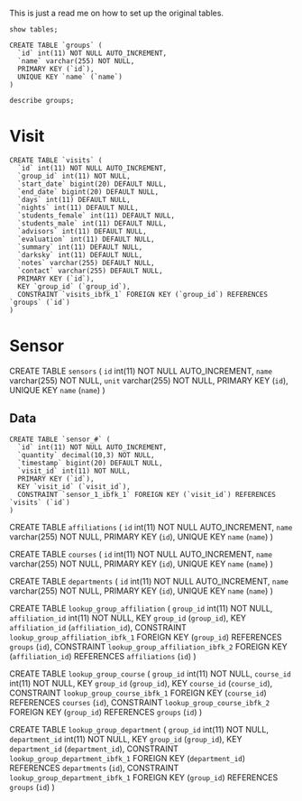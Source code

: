 This is just a read me on how to set up the original tables.

```
show tables;
```


```
CREATE TABLE `groups` (
  `id` int(11) NOT NULL AUTO_INCREMENT,
  `name` varchar(255) NOT NULL,
  PRIMARY KEY (`id`),
  UNIQUE KEY `name` (`name`)
)
```

```
describe groups;
```

# Visit
```
CREATE TABLE `visits` (
  `id` int(11) NOT NULL AUTO_INCREMENT,
  `group_id` int(11) NOT NULL,
  `start_date` bigint(20) DEFAULT NULL,
  `end_date` bigint(20) DEFAULT NULL,
  `days` int(11) DEFAULT NULL,
  `nights` int(11) DEFAULT NULL,
  `students_female` int(11) DEFAULT NULL,
  `students_male` int(11) DEFAULT NULL,
  `advisors` int(11) DEFAULT NULL,
  `evaluation` int(11) DEFAULT NULL,
  `summary` int(11) DEFAULT NULL,
  `darksky` int(11) DEFAULT NULL,
  `notes` varchar(255) DEFAULT NULL,
  `contact` varchar(255) DEFAULT NULL,
  PRIMARY KEY (`id`),
  KEY `group_id` (`group_id`),
  CONSTRAINT `visits_ibfk_1` FOREIGN KEY (`group_id`) REFERENCES `groups` (`id`)
)
```

# Sensor
CREATE TABLE `sensors` (
  `id` int(11) NOT NULL AUTO_INCREMENT,
  `name` varchar(255) NOT NULL,
  `unit` varchar(255) NOT NULL,
  PRIMARY KEY (`id`),
  UNIQUE KEY `name` (`name`)
)

## Data
```
CREATE TABLE `sensor_#` (
  `id` int(11) NOT NULL AUTO_INCREMENT,
  `quantity` decimal(10,3) NOT NULL,
  `timestamp` bigint(20) DEFAULT NULL,
  `visit_id` int(11) NOT NULL,
  PRIMARY KEY (`id`),
  KEY `visit_id` (`visit_id`),
  CONSTRAINT `sensor_1_ibfk_1` FOREIGN KEY (`visit_id`) REFERENCES `visits` (`id`)
)
```

CREATE TABLE `affiliations` (
  `id` int(11) NOT NULL AUTO_INCREMENT,
  `name` varchar(255) NOT NULL,
  PRIMARY KEY (`id`),
  UNIQUE KEY `name` (`name`)
)

CREATE TABLE `courses` (
  `id` int(11) NOT NULL AUTO_INCREMENT,
  `name` varchar(255) NOT NULL,
  PRIMARY KEY (`id`),
  UNIQUE KEY `name` (`name`)
)

CREATE TABLE `departments` (
  `id` int(11) NOT NULL AUTO_INCREMENT,
  `name` varchar(255) NOT NULL,
  PRIMARY KEY (`id`),
  UNIQUE KEY `name` (`name`)
)

CREATE TABLE `lookup_group_affiliation` (
  `group_id` int(11) NOT NULL,
  `affiliation_id` int(11) NOT NULL,
  KEY `group_id` (`group_id`),
  KEY `affiliation_id` (`affiliation_id`),
  CONSTRAINT `lookup_group_affiliation_ibfk_1` FOREIGN KEY (`group_id`) REFERENCES `groups` (`id`),
  CONSTRAINT `lookup_group_affiliation_ibfk_2` FOREIGN KEY (`affiliation_id`) REFERENCES `affiliations` (`id`)
)

CREATE TABLE `lookup_group_course` (
  `group_id` int(11) NOT NULL,
  `course_id` int(11) NOT NULL,
  KEY `group_id` (`group_id`),
  KEY `course_id` (`course_id`),
  CONSTRAINT `lookup_group_course_ibfk_1` FOREIGN KEY (`course_id`) REFERENCES `courses` (`id`),
  CONSTRAINT `lookup_group_course_ibfk_2` FOREIGN KEY (`group_id`) REFERENCES `groups` (`id`)
)

CREATE TABLE `lookup_group_department` (
  `group_id` int(11) NOT NULL,
  `department_id` int(11) NOT NULL,
  KEY `group_id` (`group_id`),
  KEY `department_id` (`department_id`),
  CONSTRAINT `lookup_group_department_ibfk_1` FOREIGN KEY (`department_id`) REFERENCES `departments` (`id`),
  CONSTRAINT `lookup_group_department_ibfk_1` FOREIGN KEY (`group_id`) REFERENCES `groups` (`id`)
)
